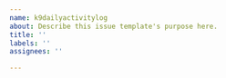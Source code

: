 ```yaml
---
name: k9dailyactivitylog
about: Describe this issue template's purpose here.
title: ''
labels: ''
assignees: ''

---
```



